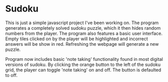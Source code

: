 # Sudoku
This is just a simple javascript project I've been working on.
The program generates a completely solved sudoku puzzle, which it then hides random numbers from the player.
The program also features a basic user interface. Empty tiles clicked on by the player will be highlighted and incorrect answers will be show in red.
Refreshing the webpage will generate a new puzzle.

Program now includes basic 'note taking' functionality found in most digital versions of sudoku. By clicking the orange button to the left of the sudoku grid, the player can toggle 'note taking' on and off. The button is defaulted to off.
